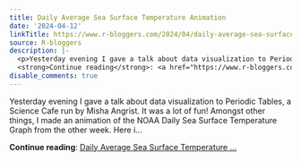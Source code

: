 ```yaml
---
title: Daily Average Sea Surface Temperature Animation
date: '2024-04-12'
linkTitle: https://www.r-bloggers.com/2024/04/daily-average-sea-surface-temperature-animation/
source: R-bloggers
description: |-
  <p>Yesterday evening I gave a talk about data visualization to Periodic Tables, a Science Cafe run by Misha Angrist. It was a lot of fun! Amongst other things, I made an animation of the NOAA Daily Sea Surface Temperature Graph from the other week. Here i...</p>
  <strong>Continue reading</strong>: <a href="https://www.r-bloggers.com/2024/04/daily-average-sea-surface-temperature-animation/">Daily Average Sea Surface Temperature ...
disable_comments: true
---
```

<p>Yesterday evening I gave a talk about data visualization to Periodic Tables, a Science Cafe run by Misha Angrist. It was a lot of fun! Amongst other things, I made an animation of the NOAA Daily Sea Surface Temperature Graph from the other week. Here i...</p>
<strong>Continue reading</strong>: <a href="https://www.r-bloggers.com/2024/04/daily-average-sea-surface-temperature-animation/">Daily Average Sea Surface Temperature ...